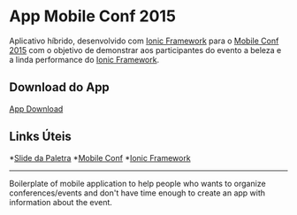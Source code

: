 # App Mobile Conf 2015

Aplicativo híbrido, desenvolvido com [Ionic Framework](http://ionicframework.com/) para o [Mobile Conf 2015](http://mobileconf.com.br/) com o 
objetivo de demonstrar aos participantes do evento a beleza e a linda performance do [Ionic Framework](http://ionicframework.com/).

## Download do App
[App Download](https://github.com/thompsonemerson/app-mobile-conf/blob/master/app-mobileconf.apk?raw=true)

## Links Úteis
*[Slide da Paletra](http://pt.slideshare.net/thompsonemerson/ionic-frameworks-e-sua-linda-performance-mobile-conf-2015)
*[Mobile Conf](http://mobileconf.com.br)
*[Ionic Framework](http://ionicframework.com)

---

Boilerplate of mobile application to help people who wants to organize conferences/events and don't have time enough
to create an app with information about the event.
